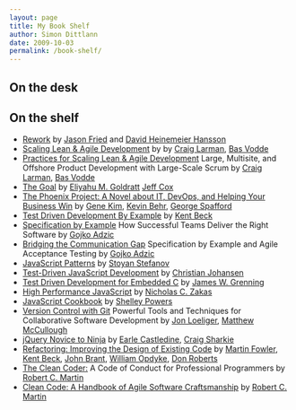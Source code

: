 ```yaml
---
layout: page
title: My Book Shelf
author: Simon Dittlann
date: 2009-10-03
permalink: /book-shelf/
---
```


## On the desk

## On the shelf

* [Rework](http://www.amazon.de/Rework-Jason-Fried/dp/0307463745/ref=sr_1_1_bnp_1_har?) by [Jason Fried](http://www.amazon.de/Jason-Fried/e/B002MQ13PQ/ref=dp_byline_cont_book_1) and [David Heinemeier Hansson](http://www.amazon.de/David-Heinemeier-Hansson/e/B001JS19Y8/ref=dp_byline_cont_book_2)
* [Scaling Lean & Agile Development](http://www.amazon.com/Scaling-Lean-Agile-Development-Organizational/dp/0321480961/) by by [Craig Larman](http://www.amazon.com/Craig-Larman/e/B000APVUN6/ref=dp_byline_cont_book_1), [Bas Vodde](http://www.amazon.com/Bas-Vodde/e/B002BOFWB0/ref=dp_byline_cont_book_2) 
* [Practices for Scaling Lean & Agile Development](http://www.amazon.com/Practices-Scaling-Lean-Agile-Development/dp/0321636406/)
Large, Multisite, and Offshore Product Development with Large-Scale Scrum by [Craig Larman](http://www.amazon.com/Craig-Larman/e/B000APVUN6/ref=dp_byline_cont_book_1), [Bas Vodde](http://www.amazon.com/Bas-Vodde/e/B002BOFWB0/ref=dp_byline_cont_book_2)
* [The Goal](http://www.amazon.com/Goal-Process-Ongoing-Improvement/dp/0884271951/) by [Eliyahu M. Goldratt](http://www.amazon.com/Eliyahu-M.-Goldratt/e/B000APWH4C/ref=dp_byline_cont_book_1) [Jeff Cox](http://www.amazon.com/s/ref=dp_byline_sr_book_2?ie=UTF8&field-author=Jeff+Cox&search-alias=books&text=Jeff+Cox&sort=relevancerank)
* [The Phoenix Project: A Novel about IT, DevOps, and Helping Your Business Win](http://www.amazon.com/Phoenix-Project-DevOps-Helping-Business/dp/0988262592/) by [Gene Kim](http://www.amazon.com/Gene-Kim/e/B00AERCJ9E/ref=dp_byline_cont_book_1), [Kevin Behr](http://www.amazon.com/Kevin-Behr/e/B001JS6SXU/ref=dp_byline_cont_book_2), [George Spafford](http://www.amazon.com/George-Spafford/e/B0034PJ7UC/ref=dp_byline_cont_book_3)
* [Test Driven Development By Example](http://www.amazon.com/Test-Driven-Development-Kent-Beck/dp/0321146530/) by [Kent Beck](http://www.amazon.com/Kent-Beck/e/B000APC0EY/ref=dp_byline_cont_book_1)
* [Specification by Example](http://www.amazon.com/Specification-Example-Successful-Deliver-Software/dp/1617290084/) How Successful Teams Deliver the Right Software by [Gojko Adzic](http://www.amazon.com/Gojko-Adzic/e/B006WFP38Q/ref=dp_byline_cont_book_1)
* [Bridging the Communication Gap](http://www.amazon.com/Bridging-Communication-Gap-Specification-Acceptance/dp/0955683610/) Specification by Example and Agile Acceptance Testing by [Gojko Adzic](http://www.amazon.com/Gojko-Adzic/e/B006WFP38Q/ref=dp_byline_cont_book_1)
* [JavaScript Patterns](http://www.amazon.com/JavaScript-Patterns-Stoyan-Stefanov/dp/0596806752/) by [Stoyan Stefanov](http://www.amazon.com/Stoyan-Stefanov/e/B002BLXYIG/ref=dp_byline_cont_book_1)
* [Test-Driven JavaScript Development](http://www.amazon.com/Test-Driven-JavaScript-Development-Developers-Library/dp/0321683919/) by [Christian Johansen](http://www.amazon.com/Christian-Johansen/e/B003WOOQ60/ref=dp_byline_cont_book_1)
* [Test Driven Development for Embedded C](http://www.amazon.com/Driven-Development-Embedded-Pragmatic-Programmers/dp/193435662X/) by [James W. Grenning](http://www.amazon.com/James-W.-Grenning/e/B0064SR62C/ref=dp_byline_cont_book_1)
* [High Performance JavaScript](http://www.amazon.com/Performance-JavaScript-Faster-Application-Interfaces/dp/059680279X/) by [Nicholas C. Zakas](http://www.amazon.com/Nicholas-C.-Zakas/e/B001IGUTOC/ref=dp_byline_cont_book_1)
* [JavaScript Cookbook](http://www.amazon.com/JavaScript-Cookbook-Shelley-Powers/dp/0596806132/) by [Shelley Powers](http://www.amazon.com/Shelley-Powers/e/B001H6J2CS/ref=dp_byline_cont_book_1)
* [Version Control with Git](http://www.amazon.com/Version-Control-Git-collaborative-development/dp/1449316387/) Powerful Tools and Techniques for Collaborative Software Development by [Jon Loeliger](http://www.amazon.com/Jon-Loeliger/e/B003X0CAK2/ref=dp_byline_cont_book_1), [Matthew McCullough](http://www.amazon.com/Matthew-McCullough/e/B007PY56GW/ref=dp_byline_cont_book_2)
* [jQuery Novice to Ninja](http://www.amazon.com/jQuery-Novice-Ninja-Earle-Castledine/dp/0980576857/) by [Earle Castledine](http://www.amazon.com/s/ref=dp_byline_sr_book_1?ie=UTF8&field-author=Earle+Castledine&search-alias=books&text=Earle+Castledine&sort=relevancerank), [Craig Sharkie](http://www.amazon.com/s/ref=dp_byline_sr_book_2?ie=UTF8&field-author=Craig+Sharkie&search-alias=books&text=Craig+Sharkie&sort=relevancerank)
* [Refactoring: Improving the Design of Existing Code](http://www.amazon.com/Refactoring-Improving-Design-Existing-Code/dp/0201485672/) by [Martin Fowler](http://www.amazon.com/Martin-Fowler/e/B000AQ6PGM/ref=dp_byline_cont_book_1), [Kent Beck](http://www.amazon.com/Kent-Beck/e/B000APC0EY/ref=dp_byline_cont_book_2), [John Brant](http://www.amazon.com/s/ref=dp_byline_sr_book_3?ie=UTF8&field-author=John+Brant&search-alias=books&text=John+Brant&sort=relevancerank), [William Opdyke](http://www.amazon.com/s/ref=dp_byline_sr_book_4?ie=UTF8&field-author=William+Opdyke&search-alias=books&text=William+Opdyke&sort=relevancerank), [Don Roberts](http://www.amazon.com/s/ref=dp_byline_sr_book_5?ie=UTF8&field-author=Don+Roberts&search-alias=books&text=Don+Roberts&sort=relevancerank)
* [The Clean Coder:](http://www.amazon.com/Clean-Coder-Conduct-Professional-Programmers/dp/0137081073/) A Code of Conduct for Professional Programmers by [Robert C. Martin](http://www.amazon.com/Robert-C.-Martin/e/B000APG87E/ref=dp_byline_cont_book_1)
* [Clean Code: A Handbook of Agile Software Craftsmanship](http://www.amazon.com/Clean-Code-Handbook-Software-Craftsmanship/dp/0132350882/) by [Robert C. Martin](http://www.amazon.com/Robert-C.-Martin/e/B000APG87E/ref=dp_byline_cont_book_1)








